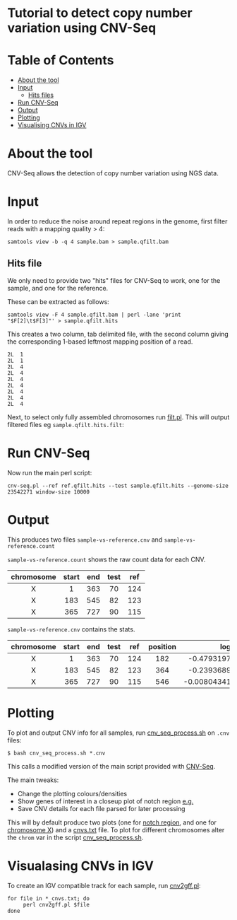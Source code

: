 # Tutorial to detect copy number variation using CNV-Seq

# Table of Contents
* [About the tool](#about-the-tool)
* [Input](#input)
  * [Hits files](#hits-file)
* [Run CNV-Seq](#run-cnv-seq)
* [Output](#output)
* [Plotting](#plotting)
* [Visualising CNVs in IGV](#visualising-cnvs-in-igv)

# About the tool

CNV-Seq allows the detection of copy number variation using NGS data.

# Input

In order to reduce the noise around repeat regions in the genome, first filter reads with a mapping quality > 4: 

`samtools view -b -q 4 sample.bam > sample.qfilt.bam`

## Hits file
We only need to provide two "hits" files for CNV-Seq to work, one for the sample, and one for the reference. 

These can be extracted as follows: 

`samtools view -F 4 sample.qfilt.bam | perl -lane 'print "$F[2]\t$F[3]"' > sample.qfilt.hits` 

This creates a two column, tab delimited file, with the second column giving the corresponding 1-based leftmost mapping position of a read.

```
2L	1
2L	1
2L	4
2L	4
2L	4
2L	4
2L	4
2L	4
2L	4 
```

Next, to select only fully assembled chromosomes run [filt.pl](script/filt.pl). This will output filtered files eg `sample.qfilt.hits.filt`:


# Run CNV-Seq
Now run the main perl script: 

`cnv-seq.pl --ref ref.qfilt.hits --test sample.qfilt.hits --genome-size 23542271 window-size 10000`

# Output

This produces two files `sample-vs-reference.cnv` and `sample-vs-reference.count`

`sample-vs-reference.count` shows the raw count data for each CNV. 

| chromosome | start | end | test | ref |
|:---:|:---:|:---:|:---:|:---:|
| X | 1 | 363 | 70 | 124 |
| X | 183 | 545 | 82 | 123 |
| X | 365 | 727 | 90 | 115 |

`sample-vs-reference.cnv` contains the stats. 

| chromosome | start | end | test | ref | position | log2 | p.value | cnv | cnv.size | cnv.log2 | cnv.p.value |
|:---:|:---:|:---:|:---:|:---:|:---:|:---:|:---:|:---:|:---:|:---:|:---:|
| X | 1 | 363 | 70 | 124 | 182 | -0.479319752689881 | 0.0462467378993667 | 0 | NA | NA | NA |
| X | 183 | 545 | 82 | 123 | 364 | -0.239368959969129 | 0.194296291525077 | 0 | NA | NA | NA |
| X | 365 | 727 | 90 | 115 | 546 | -0.00804341386267303 | 0.488268352520283 | 0 | NA | NA | NA |


# Plotting

To plot and output CNV info for all samples, run [cnv_seq_process.sh](script/cnv_seq_process.sh) on `.cnv` files:

`$ bash cnv_seq_process.sh *.cnv`

This calls a modified version of the main script provided with [CNV-Seq](https://github.com/hliang/cnv-seq/blob/master/cnv/R/cnv.R).

The main tweaks:
  * Change the plotting colours/densities
  * Show genes of interest in a closeup plot of notch region [e.g.](files/HUM-7_notch.pdf)
  * Save CNV details for each file parsed for later processing

This will by default produce two plots (one for [notch region](files/HUM-7_notch.pdf), and one for [chromosome X](files/HUM-7_X.pdf)) and a [cnvs.txt](files/HUM-4_cnvs.txt) file. 
To plot for different chromosomes alter the `chrom` var in the script [cnv_seq_process.sh](script/cnv_seq_process.sh).

# Visualasing CNVs in IGV

To create an IGV compatible track for each sample, run [cnv2gff.pl](script/cnv2gff.pl):

```{bash}
for file in *_cnvs.txt; do
	 perl cnv2gff.pl $file
done
```



